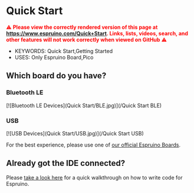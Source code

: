 <!--- Copyright (c) 2013 Gordon Williams, Pur3 Ltd. See the file LICENSE for copying permission. -->
Quick Start
==========

<span style="color:red">:warning: **Please view the correctly rendered version of this page at https://www.espruino.com/Quick+Start. Links, lists, videos, search, and other features will not work correctly when viewed on GitHub** :warning:</span>

* KEYWORDS: Quick Start,Getting Started
* USES: Only Espruino Board,Pico

## Which board do you have?

### Bluetooth LE
[![Bluetooth LE Devices](Quick Start/BLE.jpg)](/Quick Start BLE)

### USB
[![USB Devices](Quick Start/USB.jpg)](/Quick Start USB)

For the best experience, please use one of [our official Espruino Boards](/Order).

## Already got the IDE connected?

Please [take a look here](/Quick+Start+Code) for a quick walkthrough
on how to write code for Espruino.

<script>
if (window.location.hash=="#pixljs" || window.location.hash=="#puckjs")
  window.location.pathname = "/Quick+Start+BLE";
</script>
